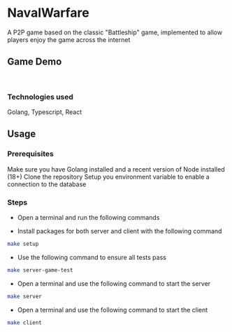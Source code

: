 # NavalWarfare

A P2P game based on the classic "Battleship" game, implemented to allow players enjoy the game across the internet

## Game Demo

![]()
![]()

### Technologies used

Golang, Typescript, React

## Usage

### Prerequisites

Make sure you have Golang installed and a recent version of Node installed (18+)
Clone the repository
Setup you environment variable to enable a connection to the database

### Steps

- Open a terminal and run the following commands

- Install packages for both server and client with the following command

```bash
make setup
```

- Use the following command to ensure all tests pass

```bash
make server-game-test
```

- Open a terminal and use the following command to start the server

```bash
make server
```

- Open a terminal and use the following command to start the client

```bash
make client
```
